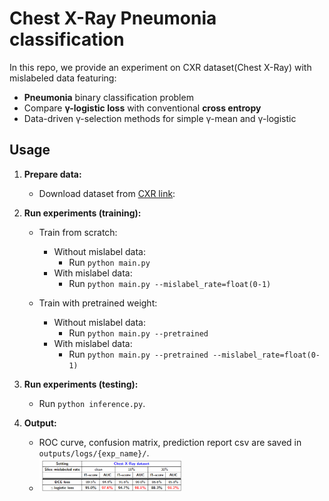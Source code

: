 # Chest X-Ray Pneumonia classification
In this repo, we provide an experiment on CXR dataset(Chest X-Ray) with mislabeled data featuring:

- **Pneumonia** binary classification problem
- Compare **γ-logistic loss** with conventional **cross entropy**
- Data-driven γ-selection methods for simple γ-mean and γ-logistic

## Usage
1. **Prepare data:**
     - Download dataset from [CXR link](https://www.kaggle.com/datasets/paultimothymooney/chest-xray-pneumonia):
     
2. **Run experiments (training):**
     - Train from scratch:
       - Without mislabel data:
          - Run `python main.py`
       - With mislabel data:
          - Run `python main.py --mislabel_rate=float(0-1)`

     - Train with pretrained weight:
       - Without mislabel data:
          - Run `python main.py --pretrained`
       - With mislabel data:
          - Run `python main.py --pretrained --mislabel_rate=float(0-1)`
3. **Run experiments (testing):**
     - Run `python inference.py`.
4. **Output:**
     - ROC curve, confusion matrix, prediction report csv are saved in `outputs/logs/{exp_name}/`.
     - <img src=/images/cxr_table.png width=50% height=50%>
